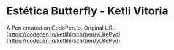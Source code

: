 # Estética Butterfly - Ketli Vitoria

A Pen created on CodePen.io. Original URL: [https://codepen.io/ketlihirsch/pen/yLKePyd](https://codepen.io/ketlihirsch/pen/yLKePyd).

